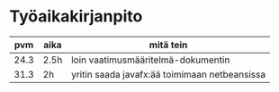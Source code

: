 # Työaikakirjanpito


| pvm  | aika | mitä tein                                     |
|------|------|-----------------------------------------------|
| 24.3 | 2.5h | loin vaatimusmääritelmä-dokumentin            |
| 31.3 |  2h  | yritin saada javafx:ää toimimaan netbeansissa |
